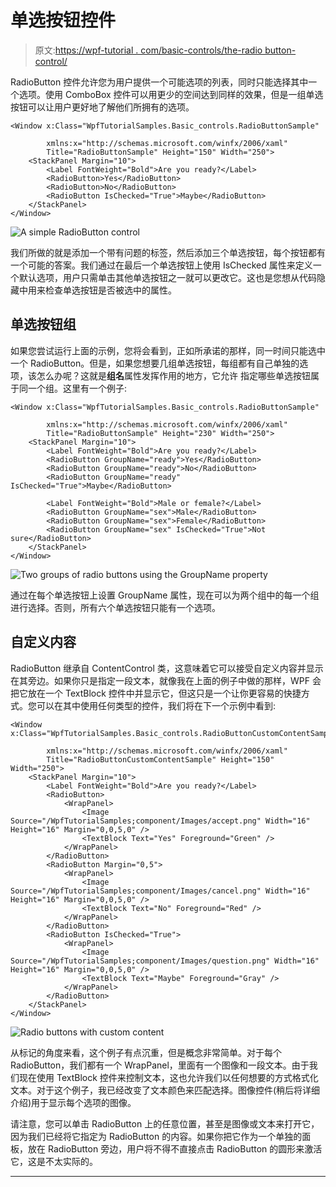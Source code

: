 # 单选按钮控件

> 原文:[https://wpf-tutorial . com/basic-controls/the-radio button-control/](https://wpf-tutorial.com/basic-controls/the-radiobutton-control/)

RadioButton 控件允许您为用户提供一个可能选项的列表，同时只能选择其中一个选项。使用 ComboBox 控件可以用更少的空间达到同样的效果，但是一组单选按钮可以让用户更好地了解他们所拥有的选项。

```
<Window x:Class="WpfTutorialSamples.Basic_controls.RadioButtonSample"

        xmlns:x="http://schemas.microsoft.com/winfx/2006/xaml"
        Title="RadioButtonSample" Height="150" Width="250">
	<StackPanel Margin="10">
		<Label FontWeight="Bold">Are you ready?</Label>
		<RadioButton>Yes</RadioButton>
		<RadioButton>No</RadioButton>
		<RadioButton IsChecked="True">Maybe</RadioButton>
	</StackPanel>
</Window>
```

![](../Images/8dcf68a18a0ba7c80b6d9625b7bfd341.png "A simple RadioButton control")

我们所做的就是添加一个带有问题的标签，然后添加三个单选按钮，每个按钮都有一个可能的答案。我们通过在最后一个单选按钮上使用 IsChecked 属性来定义一个默认选项，用户只需单击其他单选按钮之一就可以更改它。这也是您想从代码隐藏中用来检查单选按钮是否被选中的属性。

## 单选按钮组

如果您尝试运行上面的示例，您将会看到，正如所承诺的那样，同一时间只能选中一个 RadioButton。但是，如果您想要几组单选按钮，每组都有自己单独的选项，该怎么办呢？这就是**组名**属性发挥作用的地方，它允许 指定哪些单选按钮属于同一个组。这里有一个例子:

<input type="hidden" name="IL_IN_ARTICLE">

```
<Window x:Class="WpfTutorialSamples.Basic_controls.RadioButtonSample"

        xmlns:x="http://schemas.microsoft.com/winfx/2006/xaml"
        Title="RadioButtonSample" Height="230" Width="250">
	<StackPanel Margin="10">
		<Label FontWeight="Bold">Are you ready?</Label>
		<RadioButton GroupName="ready">Yes</RadioButton>
		<RadioButton GroupName="ready">No</RadioButton>
		<RadioButton GroupName="ready" IsChecked="True">Maybe</RadioButton>

		<Label FontWeight="Bold">Male or female?</Label>
		<RadioButton GroupName="sex">Male</RadioButton>
		<RadioButton GroupName="sex">Female</RadioButton>
		<RadioButton GroupName="sex" IsChecked="True">Not sure</RadioButton>
	</StackPanel>
</Window>
```

![](../Images/3dcdbf6b70aedfa7320825add0d3ef1d.png "Two groups of radio buttons using the GroupName property")

通过在每个单选按钮上设置 GroupName 属性，现在可以为两个组中的每一个组进行选择。否则，所有六个单选按钮只能有一个选项。

## 自定义内容

RadioButton 继承自 ContentControl 类，这意味着它可以接受自定义内容并显示在其旁边。如果你只是指定一段文本，就像我在上面的例子中做的那样，WPF 会把它放在一个 TextBlock 控件中并显示它，但这只是一个让你更容易的快捷方式。您可以在其中使用任何类型的控件，我们将在下一个示例中看到:

```
<Window x:Class="WpfTutorialSamples.Basic_controls.RadioButtonCustomContentSample"

        xmlns:x="http://schemas.microsoft.com/winfx/2006/xaml"
        Title="RadioButtonCustomContentSample" Height="150" Width="250">
	<StackPanel Margin="10">
		<Label FontWeight="Bold">Are you ready?</Label>
		<RadioButton>
			<WrapPanel>
				<Image Source="/WpfTutorialSamples;component/Images/accept.png" Width="16" Height="16" Margin="0,0,5,0" />
				<TextBlock Text="Yes" Foreground="Green" />
			</WrapPanel>
		</RadioButton>
		<RadioButton Margin="0,5">
			<WrapPanel>
				<Image Source="/WpfTutorialSamples;component/Images/cancel.png" Width="16" Height="16" Margin="0,0,5,0" />
				<TextBlock Text="No" Foreground="Red" />
			</WrapPanel>
		</RadioButton>
		<RadioButton IsChecked="True">
			<WrapPanel>
				<Image Source="/WpfTutorialSamples;component/Images/question.png" Width="16" Height="16" Margin="0,0,5,0" />
				<TextBlock Text="Maybe" Foreground="Gray" />
			</WrapPanel>
		</RadioButton>
	</StackPanel>
</Window>
```

![](../Images/d560ab4fce3b235d1584eac067efde37.png "Radio buttons with custom content")

从标记的角度来看，这个例子有点沉重，但是概念非常简单。对于每个 RadioButton，我们都有一个 WrapPanel，里面有一个图像和一段文本。由于我们现在使用 TextBlock 控件来控制文本，这也允许我们以任何想要的方式格式化文本。对于这个例子，我已经改变了文本颜色来匹配选择。图像控件(稍后将详细介绍)用于显示每个选项的图像。

请注意，您可以单击 RadioButton 上的任意位置，甚至是图像或文本来打开它，因为我们已经将它指定为 RadioButton 的内容。如果你把它作为一个单独的面板，放在 RadioButton 旁边，用户将不得不直接点击 RadioButton 的圆形来激活它，这是不太实际的。

* * *